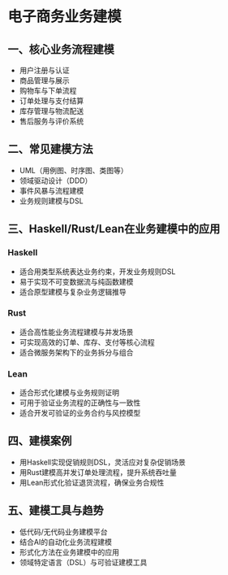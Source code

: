 # 电子商务业务建模

## 一、核心业务流程建模

- 用户注册与认证
- 商品管理与展示
- 购物车与下单流程
- 订单处理与支付结算
- 库存管理与物流配送
- 售后服务与评价系统

## 二、常见建模方法

- UML（用例图、时序图、类图等）
- 领域驱动设计（DDD）
- 事件风暴与流程建模
- 业务规则建模与DSL

## 三、Haskell/Rust/Lean在业务建模中的应用

### Haskell

- 适合用类型系统表达业务约束，开发业务规则DSL
- 易于实现不可变数据流与纯函数建模
- 适合原型建模与复杂业务逻辑推导

### Rust

- 适合高性能业务流程建模与并发场景
- 可实现高效的订单、库存、支付等核心流程
- 适合微服务架构下的业务拆分与组合

### Lean

- 适合形式化建模与业务规则证明
- 可用于验证业务流程的正确性与一致性
- 适合开发可验证的业务合约与风控模型

## 四、建模案例

- 用Haskell实现促销规则DSL，灵活应对复杂促销场景
- 用Rust建模高并发订单处理流程，提升系统吞吐量
- 用Lean形式化验证退货流程，确保业务合规性

## 五、建模工具与趋势

- 低代码/无代码业务建模平台
- 结合AI的自动化业务流程建模
- 形式化方法在业务建模中的应用
- 领域特定语言（DSL）与可验证建模工具
